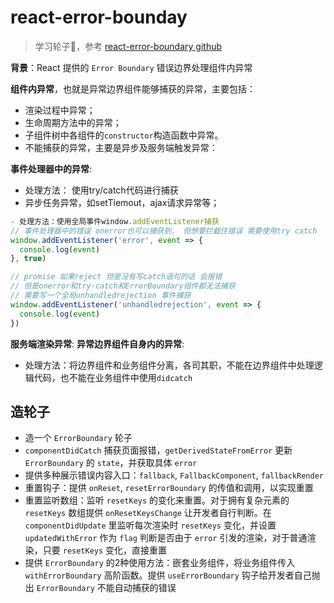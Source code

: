 # react-error-bounday

> 学习轮子🎡，参考 [react-error-boundary github](https://github.com/bvaughn/react-error-boundary)

**背景**：React 提供的 `Error Boundary` 错误边界处理组件内异常

**组件内异常**，也就是异常边界组件能够捕获的异常，主要包括：

- 渲染过程中异常；
- 生命周期方法中的异常；
- 子组件树中各组件的`constructor`构造函数中异常。
- 不能捕获的异常，主要是异步及服务端触发异常：

**事件处理器中的异常**:

- 处理方法： 使用try/catch代码进行捕获
- 异步任务异常，如setTiemout，ajax请求异常等；

```js
- 处理方法：使用全局事件window.addEventListener捕获
// 事件处理器中的错误 onerror也可以捕获到， 但想要拦截住错误 需要使用try catch
window.addEventListener('error', event => {
  console.log(event)
}, true)

// promise 如果reject 但是没有写catch语句的话 会报错
// 但是onerror和try-catch和ErrorBoundary组件都无法捕获
// 需要写一个全局unhandledrejection 事件捕获
window.addEventListener('unhandledrejection', event => {
  console.log(event)
})
```

**服务端渲染异常**:
**异常边界组件自身内的异常**:

- 处理方法：将边界组件和业务组件分离，各司其职，不能在边界组件中处理逻辑代码，也不能在业务组件中使用`didcatch`

## 造轮子

- 造一个 `ErrorBoundary` 轮子
- `componentDidCatch` 捕获页面报错，`getDerivedStateFromError` 更新 `ErrorBoundary` 的 `state`，并获取具体 `error`
- 提供多种展示错误内容入口：`fallback`, `FallbackComponent`, `fallbackRender`
- 重置钩子：提供 `onReset`, `resetErrorBoundary` 的传值和调用，以实现重置
- 重置监听数组：监听 `resetKeys` 的变化来重置。对于拥有复杂元素的 `resetKeys` 数组提供 `onResetKeysChange` 让开发者自行判断。在 `componentDidUpdate` 里监听每次渲染时 `resetKeys` 变化，并设置`updatedWithError` 作为 `flag` 判断是否由于 `error` 引发的渲染，对于普通渲染，只要 `resetKeys` 变化，直接重置
- 提供 `ErrorBoundary` 的2种使用方法：嵌套业务组件，将业务组件传入`withErrorBoundary` 高阶函数。提供 `useErrorBoundary` 钩子给开发者自己抛出 `ErrorBoundary` 不能自动捕获的错误
